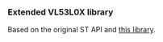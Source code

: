 ### Extended VL53L0X library

Based on the original ST API and [this library](https://github.com/pololu/vl53l0x-arduino).
